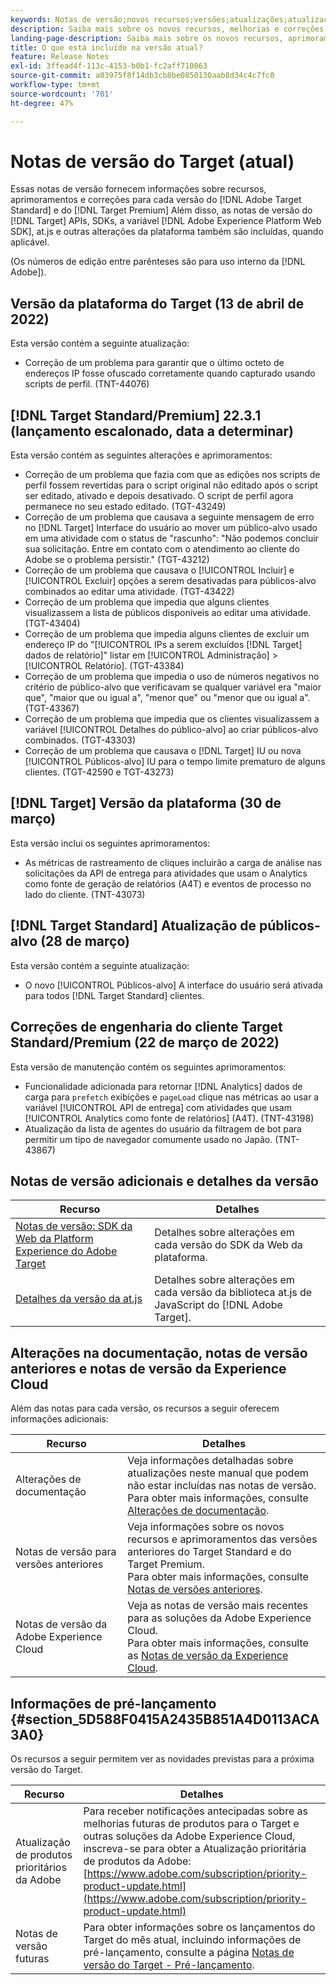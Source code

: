 ```yaml
---
keywords: Notas de versão;novos recursos;versões;atualizações;atualização;versão;aprimoramento;aprimoramentos;correções;correções de bugs;atualizações
description: Saiba mais sobre os novos recursos, melhorias e correções incluídos na versão atual do [!DNL Adobe Target], incluindo SDKs, APIs e bibliotecas JavaScript.
landing-page-description: Saiba mais sobre os novos recursos, aprimoramentos e correções incluídos na versão atual do [!DNL Adobe Target].
title: O que está incluído na versão atual?
feature: Release Notes
exl-id: 3ffead4f-113c-4153-b0b1-fc2aff710063
source-git-commit: a03975f8f14db3cb8be0850130aab8d34c4c7fc0
workflow-type: tm+mt
source-wordcount: '701'
ht-degree: 47%

---
```


# Notas de versão do Target (atual)

Essas notas de versão fornecem informações sobre recursos, aprimoramentos e correções para cada versão do [!DNL Adobe Target Standard] e do [!DNL Target Premium] Além disso, as notas de versão do [!DNL Target] APIs, SDKs, a variável [!DNL Adobe Experience Platform Web SDK], at.js e outras alterações da plataforma também são incluídas, quando aplicável.

(Os números de edição entre parênteses são para uso interno da [!DNL Adobe]).

## Versão da plataforma do Target (13 de abril de 2022)

Esta versão contém a seguinte atualização:

* Correção de um problema para garantir que o último octeto de endereços IP fosse ofuscado corretamente quando capturado usando scripts de perfil. (TNT-44076)

## [!DNL Target Standard/Premium] 22.3.1 (lançamento escalonado, data a determinar)

Esta versão contém as seguintes alterações e aprimoramentos:

* Correção de um problema que fazia com que as edições nos scripts de perfil fossem revertidas para o script original não editado após o script ser editado, ativado e depois desativado. O script de perfil agora permanece no seu estado editado. (TGT-43249)
* Correção de um problema que causava a seguinte mensagem de erro no [!DNL Target] Interface do usuário ao mover um público-alvo usado em uma atividade com o status de &quot;rascunho&quot;: &quot;Não podemos concluir sua solicitação. Entre em contato com o atendimento ao cliente do Adobe se o problema persistir.&quot; (TGT-43212)
* Correção de um problema que causava o [!UICONTROL Incluir] e [!UICONTROL Excluir] opções a serem desativadas para públicos-alvo combinados ao editar uma atividade. (TGT-43422)
* Correção de um problema que impedia que alguns clientes visualizassem a lista de públicos disponíveis ao editar uma atividade. (TGT-43404)
* Correção de um problema que impedia alguns clientes de excluir um endereço IP do &quot;[!UICONTROL IPs a serem excluídos [!DNL Target] dados de relatório]&quot; listar em [!UICONTROL Administração] > [!UICONTROL Relatório]. (TGT-43384)
* Correção de um problema que impedia o uso de números negativos no critério de público-alvo que verificavam se qualquer variável era &quot;maior que&quot;, &quot;maior que ou igual a&quot;, &quot;menor que&quot; ou &quot;menor que ou igual a&quot;. (TGT-43367)
* Correção de um problema que impedia que os clientes visualizassem a variável [!UICONTROL Detalhes do público-alvo] ao criar públicos-alvo combinados. (TGT-43303)
* Correção de um problema que causava o [!DNL Target] IU ou nova [!UICONTROL Públicos-alvo] IU para o tempo limite prematuro de alguns clientes. (TGT-42590 e TGT-43273)

## [!DNL Target] Versão da plataforma (30 de março)

Esta versão inclui os seguintes aprimoramentos:

* As métricas de rastreamento de cliques incluirão a carga de análise nas solicitações da API de entrega para atividades que usam o Analytics como fonte de geração de relatórios (A4T) e eventos de processo no lado do cliente. (TNT-43073)

## [!DNL Target Standard] Atualização de públicos-alvo (28 de março)

Esta versão contém a seguinte atualização:

* O novo [!UICONTROL Públicos-alvo] A interface do usuário será ativada para todos [!DNL Target Standard] clientes.

## Correções de engenharia do cliente Target Standard/Premium (22 de março de 2022)

Esta versão de manutenção contém os seguintes aprimoramentos:

* Funcionalidade adicionada para retornar [!DNL Analytics] dados de carga para `prefetch` exibições e `pageLoad` clique nas métricas ao usar a variável [!UICONTROL API de entrega] com atividades que usam [!UICONTROL Analytics como fonte de relatórios] (A4T). (TNT-43198)
* Atualização da lista de agentes do usuário da filtragem de bot para permitir um tipo de navegador comumente usado no Japão. (TNT-43867)

## Notas de versão adicionais e detalhes da versão

| Recurso | Detalhes |
|--- |--- |
| [Notas de versão: SDK da Web da Platform Experience do Adobe Target](https://experienceleague.adobe.com/docs/experience-platform/edge/release-notes.html?lang=pt-BR) | Detalhes sobre alterações em cada versão do SDK da Web da plataforma. |
| [Detalhes da versão da at.js](/help/main/c-implementing-target/c-implementing-target-for-client-side-web/target-atjs-versions.md) | Detalhes sobre alterações em cada versão da biblioteca at.js de JavaScript do [!DNL Adobe Target]. |

## Alterações na documentação, notas de versão anteriores e notas de versão da Experience Cloud

Além das notas para cada versão, os recursos a seguir oferecem informações adicionais:

| Recurso | Detalhes |
|--- |--- |
| Alterações de documentação | Veja informações detalhadas sobre atualizações neste manual que podem não estar incluídas nas notas de versão.<br>Para obter mais informações, consulte [Alterações de documentação](/help/main/r-release-notes/doc-change.md#reference_366123CF00994BACBBF9BBDF2C4D840C). |
| Notas de versão para versões anteriores | Veja informações sobre os novos recursos e aprimoramentos das versões anteriores do Target Standard e do Target Premium.<br>Para obter mais informações, consulte [Notas de versões anteriores](/help/main/r-release-notes/release-notes-for-previous-releases.md). |
| Notas de versão da Adobe Experience Cloud | Veja as notas de versão mais recentes para as soluções da Adobe Experience Cloud.<br>Para obter mais informações, consulte as [Notas de versão da Experience Cloud](https://experienceleague.adobe.com/docs/release-notes/experience-cloud/current.html?lang=pt-BR). |

## Informações de pré-lançamento {#section_5D588F0415A2435B851A4D0113ACA3A0}

Os recursos a seguir permitem ver as novidades previstas para a próxima versão do Target.

| Recurso | Detalhes |
|--- |--- |
| Atualização de produtos prioritários da Adobe | Para receber notificações antecipadas sobre as melhorias futuras de produtos para o Target e outras soluções da Adobe Experience Cloud, inscreva-se para obter a Atualização prioritária de produtos da Adobe:<br>[https://www.adobe.com/subscription/priority-product-update.html](https://www.adobe.com/subscription/priority-product-update.html) |
| Notas de versão futuras | Para obter informações sobre os lançamentos do Target do mês atual, incluindo informações de pré-lançamento, consulte a página [Notas de versão do Target - Pré-lançamento](/help/main/r-release-notes/target-release-notes.md). |
